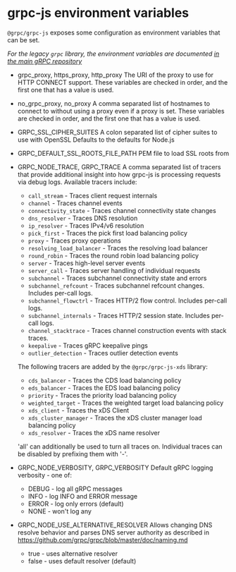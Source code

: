 # grpc-js environment variables

`@grpc/grpc-js` exposes some configuration as environment variables that
can be set.

*For the legacy `grpc` library, the environment variables are documented
[in the main gRPC repository](https://github.com/grpc/grpc/blob/master/doc/environment_variables.md)*

* grpc_proxy, https_proxy, http_proxy
  The URI of the proxy to use for HTTP CONNECT support. These variables are
  checked in order, and the first one that has a value is used.

* no_grpc_proxy, no_proxy
  A comma separated list of hostnames to connect to without using a proxy even
  if a proxy is set. These variables are checked in order, and the first one
  that has a value is used.

* GRPC_SSL_CIPHER_SUITES
  A colon separated list of cipher suites to use with OpenSSL
  Defaults to the defaults for Node.js

* GRPC_DEFAULT_SSL_ROOTS_FILE_PATH
  PEM file to load SSL roots from

* GRPC_NODE_TRACE, GRPC_TRACE
  A comma separated list of tracers that provide additional insight into how
  grpc-js is processing requests via debug logs. Available tracers include:
  - `call_stream` - Traces client request internals
  - `channel` - Traces channel events
  - `connectivity_state` - Traces channel connectivity state changes
  - `dns_resolver` - Traces DNS resolution
  - `ip_resolver` - Traces IPv4/v6 resolution
  - `pick_first` - Traces the pick first load balancing policy
  - `proxy` - Traces proxy operations
  - `resolving_load_balancer` - Traces the resolving load balancer
  - `round_robin` - Traces the round robin load balancing policy
  - `server` - Traces high-level server events
  - `server_call` - Traces server handling of individual requests
  - `subchannel` - Traces subchannel connectivity state and errors
  - `subchannel_refcount` - Traces subchannel refcount changes. Includes per-call logs.
  - `subchannel_flowctrl` - Traces HTTP/2 flow control. Includes per-call logs.
  - `subchannel_internals` - Traces HTTP/2 session state. Includes per-call logs.
  - `channel_stacktrace` - Traces channel construction events with stack traces.
  - `keepalive` - Traces gRPC keepalive pings
  - `outlier_detection` - Traces outlier detection events

  The following tracers are added by the `@grpc/grpc-js-xds` library:
  - `cds_balancer` - Traces the CDS load balancing policy
  - `eds_balancer` - Traces the EDS load balancing policy
  - `priority` - Traces the priority load balancing policy
  - `weighted_target` - Traces the weighted target load balancing policy
  - `xds_client` - Traces the xDS Client
  - `xds_cluster_manager` - Traces the xDS cluster manager load balancing policy
  - `xds_resolver` - Traces the xDS name resolver

  'all' can additionally be used to turn all traces on.
  Individual traces can be disabled by prefixing them with '-'.

* GRPC_NODE_VERBOSITY, GRPC_VERBOSITY
  Default gRPC logging verbosity - one of:
  - DEBUG - log all gRPC messages
  - INFO - log INFO and ERROR message
  - ERROR - log only errors (default)
  - NONE - won't log any

* GRPC_NODE_USE_ALTERNATIVE_RESOLVER
  Allows changing DNS resolve behavior and parses DNS server authority as described in https://github.com/grpc/grpc/blob/master/doc/naming.md
  - true - uses alternative resolver
  - false - uses default resolver (default)

